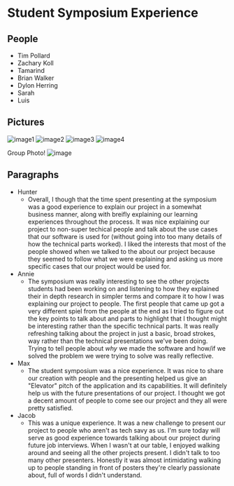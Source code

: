 # Student Symposium Experience



## People
- Tim Pollard 
- Zachary Koll 
- Tamarind 
- Brian Walker 
- Dylon Herring
- Sarah 
- Luis 

## Pictures 
![image1](https://github.com/mkidd04/RefReps-Education/blob/main/Auxiliary%20Files/SYMPOSIUM1.jpg)
![image2](https://github.com/mkidd04/RefReps-Education/blob/main/Auxiliary%20Files/SYMPOSIUM2.jpg)
![image3](https://github.com/mkidd04/RefReps-Education/blob/main/Auxiliary%20Files/SYMPOSIUM3.jpg)
![image4](https://github.com/mkidd04/RefReps-Education/blob/main/Auxiliary%20Files/SYMPOSIUM4.jpg)


Group Photo!
![image](https://user-images.githubusercontent.com/54285659/163094394-3bd5ca89-c1bf-4a72-b861-d62ac7dfc19a.png)



## Paragraphs 
- Hunter 
  - Overall, I though that the time spent presenting at the symposium was a good experience to explain our project in a somewhat business manner, along with breifly explaining our learning experiences throughout the process. It was nice explaining our project to non-super techical people and talk about the use cases that our software is used for (without going into too many details of how the technical parts worked). I liked the interests that most of the people showed when we talked to the about our project because they seemed to follow what we were explaining and asking us more specific cases that our project would be used for.
- Annie 
  - The symposium was really interesting to see the other projects students had been working on and listening to how they explained their in depth research in simpler terms and compare it to how I was explaining our project to people. The first people that came up got a very different spiel from the people at the end as I tried to figure out the key points to talk about and parts to highlight that I thought might be interesting rather than the specific technical parts. It was really refreshing talking about the project in just a basic, broad strokes, way rather than the technical presentations we've been doing. Trying to tell people about *why* we made the software and how/if we solved the problem we were trying to solve was really reflective.
- Max 
  - The student symposium was a nice experience. It was nice to share our creation with people and the presenting helped us give an "Elevator" pitch of the application and its capabilities. It will definitely help us with the future presentations of our project. I thought we got a decent amount of people to come see our project and they all were pretty satisfied. 
- Jacob
  - This was a unique experience. It was a new challenge to present our project to people who aren't as tech savy as us. I'm sure today will serve as good experience towards talking about our project during future job interviews. When I wasn't at our table, I enjoyed walking around and seeing all the other projects present. I didn't talk to too many other presenters. Honestly it was almost intimidating walking up to people standing in front of posters they're clearly passionate about, full of words I didn't understand. 
